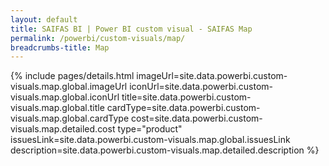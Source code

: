 ```yaml
---
layout: default
title: SAIFAS BI | Power BI custom visual - SAIFAS Map
permalink: /powerbi/custom-visuals/map/
breadcrumbs-title: Map
---
```

{% include pages/details.html
  imageUrl=site.data.powerbi.custom-visuals.map.global.imageUrl
  iconUrl=site.data.powerbi.custom-visuals.map.global.iconUrl
  title=site.data.powerbi.custom-visuals.map.global.title
  cardType=site.data.powerbi.custom-visuals.map.global.cardType
  cost=site.data.powerbi.custom-visuals.map.detailed.cost
  type="product"
  issuesLink=site.data.powerbi.custom-visuals.map.global.issuesLink
  description=site.data.powerbi.custom-visuals.map.detailed.description
%}